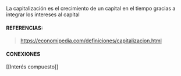 La capitalización es el crecimiento de un capital en el tiempo gracias a integrar los intereses al capital


#### REFERENCIAS:
>https://economipedia.com/definiciones/capitalizacion.html
#### CONEXIONES
[[Interés compuesto]]